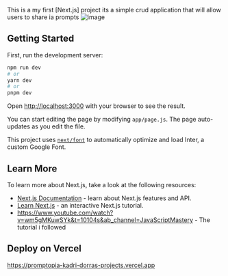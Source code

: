 This is a my first [Next.js] project 
its a simple crud application that will allow users to share ia prompts
![image](https://github.com/dorakadri/Promptopia/assets/92749006/2dea7e54-1ae3-48b4-b139-41086318e47e)

## Getting Started

First, run the development server:

```bash
npm run dev
# or
yarn dev
# or
pnpm dev
```

Open [http://localhost:3000](http://localhost:3000) with your browser to see the result.

You can start editing the page by modifying `app/page.js`. The page auto-updates as you edit the file.

This project uses [`next/font`](https://nextjs.org/docs/basic-features/font-optimization) to automatically optimize and load Inter, a custom Google Font.

## Learn More

To learn more about Next.js, take a look at the following resources:

- [Next.js Documentation](https://nextjs.org/docs) - learn about Next.js features and API.
- [Learn Next.js](https://nextjs.org/learn) - an interactive Next.js tutorial.
- https://www.youtube.com/watch?v=wm5gMKuwSYk&t=10104s&ab_channel=JavaScriptMastery  - The tutorial i followed 

## Deploy on Vercel
https://promptopia-kadri-dorras-projects.vercel.app
